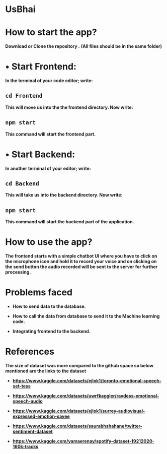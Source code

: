 # UsBhai

# **How to start the app?**

**Download or Clone the repository .**
**(All files should be in the same folder)**

# **•	Start Frontend:**
**In the terminal of your code editor; write:**
## **`cd Frontend`**
**This will move us into the the frontend directory. Now write:**
## **`npm start`**
**This command will start the frontend part.**





# **•	Start Backend:**
**In another terminal of your editor; write:**
## **`cd Backend`**
**This will take us into the backend directory. Now write:**
## **`npm start`**
**This command will start the backend part of the application.**



# **How to use the app?**
**The frontend starts with a simple chatbot UI where you have to click on the microphone icon and hold it to record your voice and on clicking on the send button the audio recorded will be sent to the server for further processing.**


# **Problems faced**

- **How to send data to the database.** 
* **How to call the data from database to send it to the Machine learning code.**
+ **Integrating frontend to the backend.**


# **References**
**The size of dataset was more compared to the github space so below mentioned are the links to the dataset**
- **https://www.kaggle.com/datasets/ejlok1/toronto-emotional-speech-set-tess**
* **https://www.kaggle.com/datasets/uwrfkaggler/ravdess-emotional-speech-audio**
+ **https://www.kaggle.com/datasets/ejlok1/surrey-audiovisual-expressed-emotion-savee**
- **https://www.kaggle.com/datasets/saurabhshahane/twitter-sentiment-dataset**
* **https://www.kaggle.com/yamaerenay/spotify-dataset-19212020-160k-tracks**
